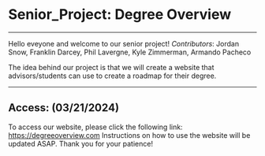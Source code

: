 # Senior_Project: Degree Overview

---

Hello eveyone and welcome to our senior project!
_Contributors_: Jordan Snow, Franklin Darcey, Phil Lavergne, Kyle Zimmerman, Armando Pacheco

The idea behind our project is that we will create a website that advisors/students can use to create a roadmap for their degree.

---

## Access: (03/21/2024)
To access our website, please click the following link: https://degreeoverview.com
Instructions on how to use the website will be updated ASAP. Thank you for your patience! 

